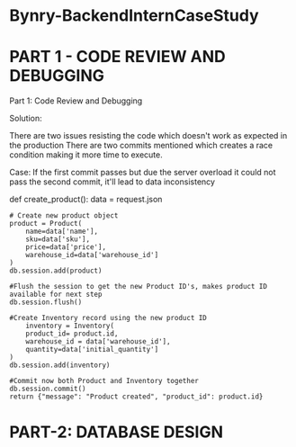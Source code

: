 # Bynry-BackendInternCaseStudy

# PART 1 - CODE REVIEW AND DEBUGGING

Part 1: 
Code Review and Debugging

Solution: 

There are two issues resisting the code which doesn't work as expected in the production
There are two commits mentioned which creates a race condition making it more time to execute.

Case: If the first commit passes but due the server overload it could not pass the second commit, it'll lead to data inconsistency

def create_product():
    data = request.json

    # Create new product object
    product = Product(
        name=data['name'],
        sku=data['sku'],
        price=data['price'],
        warehouse_id=data['warehouse_id']
    )
    db.session.add(product)

    #Flush the session to get the new Product ID's, makes product ID available for next step
    db.session.flush()

    #Create Inventory record using the new product ID
        inventory = Inventory(
        product_id= product.id,
        warehouse_id = data['warehouse_id'],
        quantity=data['initial_quantity']
    )
    db.session.add(inventory)

    #Commit now both Product and Inventory together
    db.session.commit()
    return {"message": "Product created", "product_id": product.id}


# PART-2: DATABASE DESIGN 

